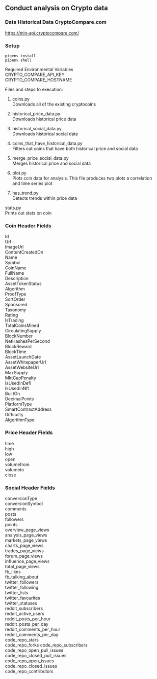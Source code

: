 ## Conduct analysis on Crypto data

### Data Historical Data CryptoCompare.com
https://min-api.cryptocompare.com/

### Setup
`pipenv install`<br>
`pipenv shell`

Required Environmental Variables<br>
CRYPTO_COMPARE_API_KEY<br>
CRYPTO_COMPARE_HOSTNAME<br>

Files and steps fo execution:<br>
1) coins.py<br>
Downloads all of the existing cryptocoins<br>
2) historical_price_data.py<br>
Downloads historical price data<br>
3) historical_social_data.py<br>
Downloads historical social data<br>
4) coins_that_have_historical_data.py<br>
Filters out coins that have both historical price and social data<br>
5) merge_price_social_data.py<br>
Merges historical price and social data<br>

6) plot.py<br>
Plots coin data for analysis. This file produces two plots a correlation and  time series plot<br>

8) has_trend.py<br>
Detects trends within price data<br>

stats.py<br>
Prints out stats on coin<br>

### Coin Header Fields
Id<br>
Url<br>
ImageUrl<br>
ContentCreatedOn<br>
Name<br>
Symbol<br>
CoinName<br>
FullName<br>
Description<br>
AssetTokenStatus<br>
Algorithm<br>
ProofType<br>
SortOrder<br>
Sponsored<br>
Taxonomy<br>
Rating<br>
IsTrading<br>
TotalCoinsMined<br>
CirculatingSupply<br>
BlockNumber<br>
NetHashesPerSecond<br>
BlockReward<br>
BlockTime<br>
AssetLaunchDate<br>
AssetWhitepaperUrl<br>
AssetWebsiteUrl<br>
MaxSupply<br>
MktCapPenalty<br>
IsUsedInDefi<br>
IsUsedInNft<br>
BuiltOn<br>
DecimalPoints<br>
PlatformType<br>
SmartContractAddress<br>
Difficulty<br>
AlgorithmType<br>

### Price Header Fields
time<br>
high<br>
low<br>
open<br>
volumefrom<br>
volumeto<br>
close<br>

### Social Header Fields
conversionType<br>
conversionSymbol<br>
comments<br>
posts<br>
followers<br>
points<br>
overview_page_views<br>
analysis_page_views<br>
markets_page_views<br>
charts_page_views<br>
trades_page_views<br>
forum_page_views<br>
influence_page_views<br>
total_page_views<br>
fb_likes<br>
fb_talking_about<br>
twitter_followers<br>
twitter_following<br>
twitter_lists<br>
twitter_favourites<br>
twitter_statuses<br>
reddit_subscribers<br>
reddit_active_users<br>
reddit_posts_per_hour<br>
reddit_posts_per_day<br>
reddit_comments_per_hour<br>
reddit_comments_per_day<br>
code_repo_stars<br>
code_repo_forks
code_repo_subscribers<br>
code_repo_open_pull_issues<br>
code_repo_closed_pull_issues<br>
code_repo_open_issues<br>
code_repo_closed_issues<br>
code_repo_contributors<br>
